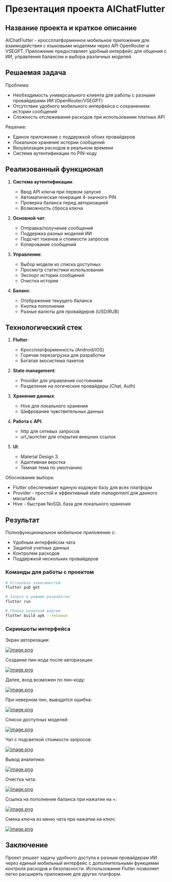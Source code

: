 # Презентация проекта AIChatFlutter

## Название проекта и краткое описание
AIChatFlutter - кроссплатформенное мобильное приложение для взаимодействия с языковыми моделями через API OpenRouter и VSEGPT. Приложение предоставляет удобный интерфейс для общения с ИИ, управления балансом и выбора различных моделей.

## Решаемая задача
Проблема:
- Необходимость универсального клиента для работы с разными провайдерами ИИ (OpenRouter/VSEGPT)
- Отсутствие удобного мобильного интерфейса с сохранением истории сообщений
- Сложность отслеживания расходов при использовании платных API

Решение:
- Единое приложение с поддержкой обоих провайдеров
- Локальное хранение истории сообщений
- Визуализация расходов в реальном времени
- Система аутентификации по PIN-коду

## Реализованный функционал
1. **Система аутентификации**:
   - Ввод API ключа при первом запуске
   - Автоматическая генерация 4-значного PIN
   - Проверка баланса перед авторизацией
   - Возможность сброса ключа

2. **Основной чат**:
   - Отправка/получение сообщений
   - Поддержка разных моделей ИИ
   - Подсчет токенов и стоимости запросов
   - Копирование сообщений

3. **Управление**:
   - Выбор модели из списка доступных
   - Просмотр статистики использования
   - Экспорт истории сообщений
   - Очистка истории

4. **Баланс**:
   - Отображение текущего баланса
   - Кнопка пополнения
   - Разные валюты для провайдеров (USD/RUB)

## Технологический стек
1. **Flutter**:
   - Кроссплатформенность (Android/iOS)
   - Горячая перезагрузка для разработки
   - Богатая экосистема пакетов

2. **State management**:
   - Provider для управления состоянием
   - Разделение на логические провайдеры (Chat, Auth)

3. **Хранение данных**:
   - Hive для локального хранения
   - Шифрование чувствительных данных

4. **Работа с API**:
   - http для сетевых запросов
   - url_launcher для открытия внешних ссылок

5. **UI**:
   - Material Design 3
   - Адаптивная верстка
   - Темная тема по умолчанию

Обоснование выбора:
- Flutter обеспечивает единую кодовую базу для всех платформ
- Provider - простой и эффективный state management для данного масштаба
- Hive - быстрая NoSQL база для локального хранения

## Результат
Полнофункциональное мобильное приложение с:
- Удобным интерфейсом чата
- Защитой учетных данных
- Контролем расходов
- Поддержкой нескольких провайдеров

### Команды для работы с проектом
```bash
# Установка зависимостей
flutter pub get

# Запуск в режиме разработки
flutter run

# Сборка релизной версии
flutter build apk --release
```

### Скриншоты интерфейса

Экран авторизации:

[![image.png](https://i.postimg.cc/g0J1Jbkx/image.png)](https://postimg.cc/FYMTWqSv)

Создание пин-кода после авторизации:

[![image.png](https://i.postimg.cc/PrjcDw5s/image.png)](https://postimg.cc/vD03FDn3)

Далее, вход возможен по пин-коду:

[![image.png](https://i.postimg.cc/bvBWSVs3/image.png)](https://postimg.cc/3y2nPBjv)

При неверном пин, выводится ошибка:

[![image.png](https://i.postimg.cc/zvncMJpc/image.png)](https://postimg.cc/y38j3CMm)

Список доступных моделей:

[![image.png](https://i.postimg.cc/vBxjr7nM/image.png)](https://postimg.cc/cgZXZnT5)


Чат с подсветкой стоимости запросов:

[![image.png](https://i.postimg.cc/Lsn0SkNf/image.png)](https://postimg.cc/FfXxgSts)

Вывод аналитики:

[![image.png](https://i.postimg.cc/vTRK317n/image.png)](https://postimg.cc/ygPnN8b6)

Очистка чата:

[![image.png](https://i.postimg.cc/mZMJhwRy/image.png)](https://postimg.cc/G9Lq5v44)

Ссылка на пополнение баланса при нажатии на +:

[![image.png](https://i.postimg.cc/g2cTSbhg/image.png)](https://postimg.cc/crjhCjX3)

Смена ключа из меню чата при нажатии на ключ:

[![image.png](https://i.postimg.cc/Z5fDXsF4/image.png)](https://postimg.cc/QFTbTbyy)

## Заключение
Проект решает задачу удобного доступа к разным провайдерам ИИ через единый мобильный интерфейс с дополнительными функциями контроля расходов и безопасности. Использование Flutter позволяет легко расширять приложение для других платформ.
